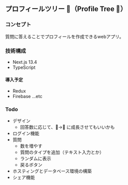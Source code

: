 ## プロフィールツリー 🌲（Profile Tree 🌲）

### コンセプト
質問に答えることでプロフィールを作成できるwebアプリ。

### 技術構成
- Next.js 13.4
- TypeScript

#### 導入予定
- Redux
- Firebase ...etc

### Todo
- デザイン
  - 回答数に応じて、🌱→🌲 に成長させてもいいかも
- ログイン機能
- 質問
  - 数を増やす
  - 質問のタイプを追加（テキスト入力とか）
  - ランダムに表示
  - 戻るボタン
- ホスティングとデータベース環境の構築
- シェア機能
